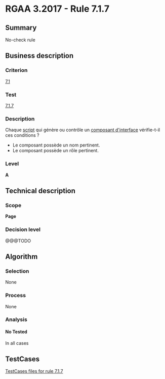 # RGAA 3.2017 - Rule 7.1.7

## Summary
No-check rule


## Business description

### Criterion
[7.1](http://references.modernisation.gouv.fr/rgaa-accessibilite/criteres.html#crit-7-1)

### Test
[7.1.7](http://references.modernisation.gouv.fr/rgaa-accessibilite/criteres.html#test-7-1-7)

### Description
<div lang="fr">Chaque <a href="http://references.modernisation.gouv.fr/rgaa-accessibilite/glossaire.html#script">script</a> qui g&#xE9;n&#xE8;re ou contr&#xF4;le un <a href="http://references.modernisation.gouv.fr/rgaa-accessibilite/glossaire.html#composant-interface">composant d'interface</a> v&#xE9;rifie-t-il ces conditions&nbsp;? <ul><li>Le composant poss&#xE8;de un nom pertinent.</li> <li>Le composant poss&#xE8;de un r&#xF4;le pertinent.</li> </ul></div>

### Level
**A**


## Technical description

### Scope
**Page**

### Decision level
@@@TODO


## Algorithm

### Selection
None

### Process
None

### Analysis

#### No Tested
In all cases


##  TestCases

[TestCases files for rule 7.1.7](https://github.com/Asqatasun/Asqatasun/tree/develop/rules/rules-rgaa3.2017/src/test/resources/testcases/rgaa32017/Rgaa32017Rule070107/)


